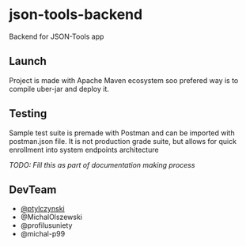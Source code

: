 # json-tools-backend
Backend for JSON-Tools app

## Launch
Project is made with Apache Maven ecosystem soo prefered way is to compile uber-jar and deploy it.

## Testing
Sample test suite is premade with Postman and can be imported with postman.json file. It is not production grade suite, but allows for
quick enrollment into system endpoints architecture

*TODO: Fill this as part of documentation making process*  

## DevTeam
- [@ptylczynski](https://github.com/ptylczynski/)  
- @MichalOlszewski  
- @profilusuniety  
- @michal-p99 
